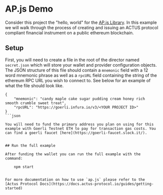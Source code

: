 # AP.js Demo

Consider this project the "hello, world" for the [AP.js Library](https://github.com/atpar/ap-monorepo/tree/master/packages/ap.js). In this example we will walk through the process of creating and issuing an ACTUS protocol compliant financial instrument on a public ethereum blockchain.

## Setup

First, you will need to create a file in the root of the director named `secret.json` which will store your wallet and provider configuration objects. The JSON structure of this file should contain a `mnemonic` field with a 12 word mnemonic phrase as well as a `rpcURL` field containing the string of the ethereum RPC URL you wish to connect to. See below for an example of what the file should look like.

```
{
    "mnemonic": "candy maple cake sugar pudding cream honey rich smooth crumble sweet treat",
    "rpcURL": "https://goerli.infura.io/v3/<YOUR PROJECT ID>"
}
```json

You will need to fund the primary address you plan on using for this example with Goerli Testnet ETH to pay for transaction gas costs. You can find a goerli faucet [here](https://goerli-faucet.slock.it/).


## Run the full example

After funding the wallet you can run the full example with the command:

    npm start


For more documentation on how to use `ap.js` please refer to the [Actus Protocol Docs](https://docs.actus-protocol.io/guides/getting-started)